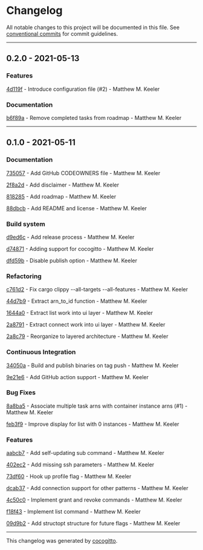 # Changelog
All notable changes to this project will be documented in this file. See [conventional commits](https://www.conventionalcommits.org/) for commit guidelines.

- - -
## 0.2.0 - 2021-05-13


### Features

[4d119f](https://github.com/keelerm84/heimdallr/commit/4d119fdcdb35a39b82724e5d05b628571fcb6e6e) - Introduce configuration file (#2) - Matthew M. Keeler


### Documentation

[b6f89a](https://github.com/keelerm84/heimdallr/commit/b6f89ab37757c9096b6e2ce005fdc7410686217d) - Remove completed tasks from roadmap - Matthew M. Keeler


- - -
## 0.1.0 - 2021-05-11


### Documentation

[735057](https://github.com/keelerm84/heimdallr/commit/73505753ecbdfaa0bc667cfd025e08001afd07f4) - Add GitHub CODEOWNERS file - Matthew M. Keeler

[2f8a2d](https://github.com/keelerm84/heimdallr/commit/2f8a2d24e88c3efa5bf40a4ef4090b06314086ac) - Add disclaimer - Matthew M. Keeler

[818285](https://github.com/keelerm84/heimdallr/commit/81828545fa623c65b3aa24819d000c18f564e10e) - Add roadmap - Matthew M. Keeler

[88dbcb](https://github.com/keelerm84/heimdallr/commit/88dbcbd64188d83eb0f2f7371338c925015dbd01) - Add README and license - Matthew M. Keeler


### Build system

[d9ed6c](https://github.com/keelerm84/heimdallr/commit/d9ed6c53ffd0f803032973392e5e70d4463dde80) - Add release process - Matthew M. Keeler

[d74871](https://github.com/keelerm84/heimdallr/commit/d74871a21ac86bffd76ede1325742a3b8a8eef8b) - Adding support for cocogitto - Matthew M. Keeler

[dfd59b](https://github.com/keelerm84/heimdallr/commit/dfd59b365b91092a57061c33745f92354146c051) - Disable publish option - Matthew M. Keeler


### Refactoring

[c761d2](https://github.com/keelerm84/heimdallr/commit/c761d2a39659dbc7f5382a74c0ba8d49b60e55b0) - Fix cargo clippy --all-targets --all-features - Matthew M. Keeler

[44d7b9](https://github.com/keelerm84/heimdallr/commit/44d7b96225e08b10d5d169e2bc96fe6aa32270c6) - Extract arn_to_id function - Matthew M. Keeler

[1644a0](https://github.com/keelerm84/heimdallr/commit/1644a07a61761a8eb6211c479a52ca34190a8d56) - Extract list work into ui layer - Matthew M. Keeler

[2a8791](https://github.com/keelerm84/heimdallr/commit/2a8791e575a91db35e530ac345f4eb0659181b29) - Extract connect work into ui layer - Matthew M. Keeler

[2a8c79](https://github.com/keelerm84/heimdallr/commit/2a8c79ee306ea755117d4d2511825a36a8bc4e56) - Reorganize to layered architecture - Matthew M. Keeler


### Continuous Integration

[34050a](https://github.com/keelerm84/heimdallr/commit/34050a822ee95d77f013c380d6d1e19eb7f4ae17) - Build and publish binaries on tag push - Matthew M. Keeler

[9e21e6](https://github.com/keelerm84/heimdallr/commit/9e21e68bfb71c17cb619371290cce0e4a8501386) - Add GitHub action support - Matthew M. Keeler


### Bug Fixes

[8a8ba5](https://github.com/keelerm84/heimdallr/commit/8a8ba5966ebd8aa6eadd814fe4443f806869a9c1) - Associate multiple task arns with container instance arns (#1) - Matthew M. Keeler

[feb3f9](https://github.com/keelerm84/heimdallr/commit/feb3f950266a4f72a55bc893aace4909cdabfc7f) - Improve display for list with 0 instances - Matthew M. Keeler


### Features

[aabcb7](https://github.com/keelerm84/heimdallr/commit/aabcb76194a60d29ef81f3702c12b92a9f1af2c5) - Add self-updating sub command - Matthew M. Keeler

[402ec2](https://github.com/keelerm84/heimdallr/commit/402ec271696143cea85100022d4fb230750e300e) - Add missing ssh parameters - Matthew M. Keeler

[73df60](https://github.com/keelerm84/heimdallr/commit/73df603694b7fe60eecced5fe132a36abb6644db) - Hook up profile flag - Matthew M. Keeler

[dcab37](https://github.com/keelerm84/heimdallr/commit/dcab37cd347be7e343908042837bb90e35022af2) - Add connection support for other patterns - Matthew M. Keeler

[4c50c0](https://github.com/keelerm84/heimdallr/commit/4c50c0f5f42859a2e40f88f79311c67f8a8443a2) - Implement grant and revoke commands - Matthew M. Keeler

[f18f43](https://github.com/keelerm84/heimdallr/commit/f18f43f2a1821adbda3f74f936d5d44553f977cb) - Implement list command - Matthew M. Keeler

[09d9b2](https://github.com/keelerm84/heimdallr/commit/09d9b253f2ebf08acbcf3723331d8bc4c6b80015) - Add structopt structure for future flags - Matthew M. Keeler


- - -

This changelog was generated by [cocogitto](https://github.com/oknozor/cocogitto).